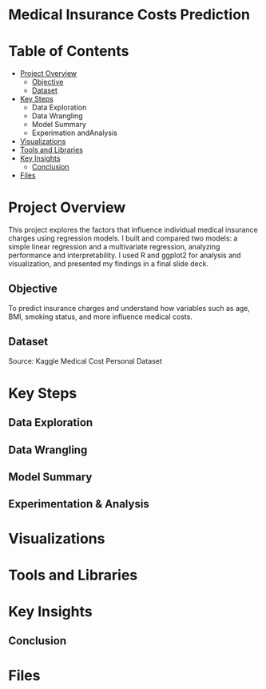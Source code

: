 # Medical Insurance Costs Prediction

# Table of Contents
- [Project Overview](#project-overview)
    - [Objective](#objective)
    - [Dataset](#dataset)
- [Key Steps](#key-steps)
    - Data Exploration
    - Data Wrangling
    - Model Summary
    - Experimation andAnalysis
- [Visualizations](#visualizations)
- [Tools and Libraries](#tools-and-libraries)
- [Key Insights](#key-insights)
    - [Conclusion](#conclusion)
- [Files](#files)
  

# Project Overview
This project explores the factors that influence individual medical insurance charges using regression models. I built and compared two models: a simple linear regression and a multivariate regression, analyzing performance and interpretability. I used R and ggplot2 for analysis and visualization, and presented my findings in a final slide deck.

## Objective
To predict insurance charges and understand how variables such as age, BMI, smoking status, and more influence medical costs.

## Dataset
Source: Kaggle Medical Cost Personal Dataset

# Key Steps

## Data Exploration

## Data Wrangling

## Model Summary

## Experimentation & Analysis

# Visualizations

# Tools and Libraries

# Key Insights

## Conclusion

# Files
